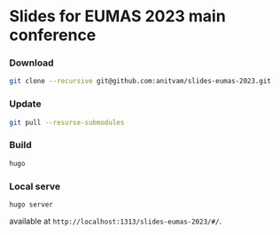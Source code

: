# Slides for EUMAS 2023 main conference 

### Download
```bash
git clone --recursive git@github.com:anitvam/slides-eumas-2023.git
```

### Update
```bash
git pull --resurse-submodules
```

### Build
```bash
hugo
```

### Local serve
```
hugo server
```
available at `http://localhost:1313/slides-eumas-2023/#/`.

